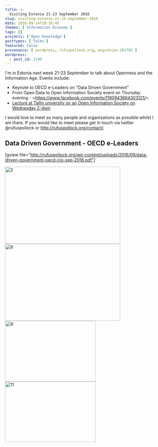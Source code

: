 ```yaml
---
title: >-
  Visiting Estonia 21-23 September 2016
slug: visiting-estonia-21-23-september-2016
date: 2016-09-14T10:35:45
themes: ['Information Economy']
tags: []
projects: ['Open Knowledge']
posttypes: ['Talks']
featured: False
provenance: [ wordpress, rufuspollock.org, migration-201703 ]
wordpress:
  - post_id: 2190
---
```


I'm in Estonia next week 21-23 September to talk about Openness and the Information Age. Events include:

- Keynote to OECD e-Leaders on "Data Driven Government"
- From Open Data to Open Information Society event on Thursday evening - &lt;https://www.facebook.com/events/1190943664303121/&gt;
- [Lecture at Tallin university on an Open Information Society on Wednesday 2-4pm][lecture]

I would love to meet as many people and organizations as possible whilst I am there. If you would like to meet please get in touch via twitter @rufuspollock or http://rufuspollock.org/contact/.

[lecture]: http://www.opendata.ee/en/2016-09-14/avatud-infoyhiskond/

## Data Driven Government - OECD e-Leaders

[gview file="http://rufuspollock.org/wp-content/uploads/2016/09/data-driven-government-oecd-cio-sep-2016.pdf"]

<a href="http://rufuspollock.org/wp-content/uploads/2016/09/2-1.jpg"><img class="wp-image-2241 alignnone" src="http://rufuspollock.org/wp-content/uploads/2016/09/2-1-300x200.jpg" alt="2" width="381" height="254" /></a> <a href="http://rufuspollock.org/wp-content/uploads/2016/09/6.jpg"><img class="wp-image-2242 alignnone" src="http://rufuspollock.org/wp-content/uploads/2016/09/6-300x200.jpg" alt="6" width="381" height="254" /></a><a href="http://rufuspollock.org/wp-content/uploads/2016/09/9.jpg"><img class="alignnone size-medium wp-image-2243" src="http://rufuspollock.org/wp-content/uploads/2016/09/9-300x200.jpg" alt="9" width="300" height="200" /></a><a href="http://rufuspollock.org/wp-content/uploads/2016/09/11.jpg"><img class="alignnone size-medium wp-image-2244" src="http://rufuspollock.org/wp-content/uploads/2016/09/11-300x200.jpg" alt="11" width="300" height="200" /></a>

